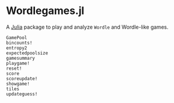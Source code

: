 # Wordlegames.jl

A [Julia](https://julialang.org) package to play and analyze `Wordle` and Wordle-like games.

```@docs
GamePool
bincounts!
entropy2
expectedpoolsize
gamesummary
playgame!
reset!
score
scoreupdate!
showgame!
tiles
updateguess!
```

```@index
```
